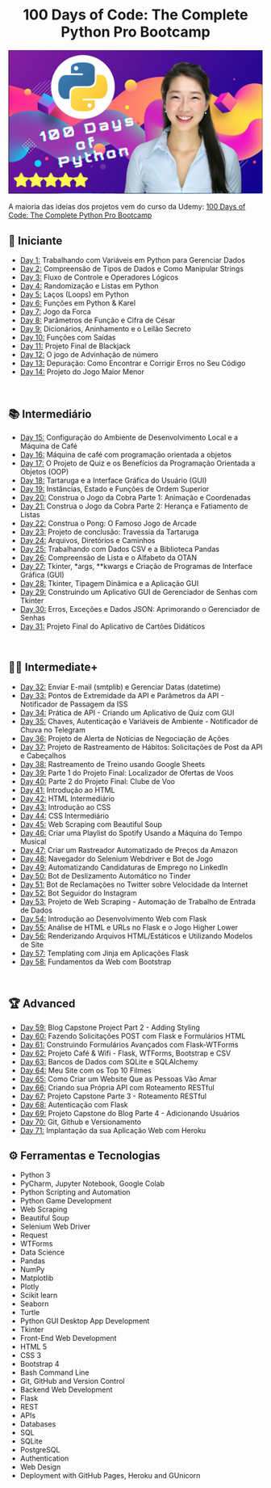 <h1 align="center">100 Days of Code: The Complete Python Pro Bootcamp
</h1>

![100-days-of-code](https://github.com/EmersonPenelli/100-days-of-code-with-python/blob/main/gifs/100%20days%20of%20code.PNG)

A maioria das ideias dos projetos vem do curso da Udemy: [100 Days of Code: The Complete Python Pro Bootcamp](https://www.udemy.com/course/100-days-of-code/)


## 🔰 Iniciante 
- [Day 1:](https://github.com/EmersonPenelli/100-days-of-code-with-python/tree/main/day-01) Trabalhando com Variáveis em Python para Gerenciar Dados
- [Day 2:](https://github.com/EmersonPenelli/100-days-of-code-with-python/tree/main/day-02) Compreensão de Tipos de Dados e Como Manipular Strings
- [Day 3:](https://github.com/EmersonPenelli/100-days-of-code-with-python/tree/main/day-03) Fluxo de Controle e Operadores Lógicos
- [Day 4:](https://github.com/EmersonPenelli/100-days-of-code-with-python/tree/main/day-04) Randomização e Listas em Python
- [Day 5:](https://github.com/EmersonPenelli/100-days-of-code-with-python/tree/main/day-05) Laços (Loops) em Python
- [Day 6:](https://github.com/EmersonPenelli/100-days-of-code-with-python/tree/main/day-06) Funções em Python & Karel
- [Day 7:](https://github.com/EmersonPenelli/100-days-of-code-with-python/tree/main/day-07) Jogo da Forca
- [Day 8:](https://github.com/EmersonPenelli/100-days-of-code-with-python/tree/main/day-08) Parâmetros de Função e Cifra de César
- [Day 9:](https://github.com/EmersonPenelli/100-days-of-code-with-python/tree/main/day-09) Dicionários, Aninhamento e o Leilão Secreto
- [Day 10:](https://github.com/EmersonPenelli/100-days-of-code-with-python/tree/main/day-10) Funções com Saídas
- [Day 11:](https://github.com/EmersonPenelli/100-days-of-code-with-python/tree/main/day-11) Projeto Final de Blackjack
- [Day 12:](https://github.com/EmersonPenelli/100-days-of-code-with-python/tree/main/day-12) O jogo de Advinhação de número
- [Day 13:](https://github.com/EmersonPenelli/100-days-of-code-with-python/tree/main/day-13) Depuração: Como Encontrar e Corrigir Erros no Seu Código
- [Day 14:](https://github.com/EmersonPenelli/100-days-of-code-with-python/tree/main/day-14) Projeto do Jogo Maior Menor


<br>

## 📚 Intermediário
- [Day 15:](https://github.com/EmersonPenelli/100-days-of-code-with-python/tree/main/day-15) Configuração do Ambiente de Desenvolvimento Local e a Máquina de Café
- [Day 16:](https://github.com/EmersonPenelli/100-days-of-code-with-python/tree/main/day-16) Máquina de café com programação orientada a objetos
- [Day 17:](https://github.com/EmersonPenelli/100-days-of-code-with-python/tree/main/day-17) O Projeto de Quiz e os Benefícios da Programação Orientada a Objetos (OOP)
- [Day 18:](https://github.com/EmersonPenelli/100-days-of-code-with-python/tree/main/day-18) Tartaruga e a Interface Gráfica do Usuário (GUI)
- [Day 19:](https://github.com/EmersonPenelli/100-days-of-code-with-python/tree/main/day-19) Instâncias, Estado e Funções de Ordem Superior
- [Day 20:](https://github.com/EmersonPenelli/100-days-of-code-with-python/tree/main/day-20) Construa o Jogo da Cobra Parte 1: Animação e Coordenadas
- [Day 21:](https://github.com/EmersonPenelli/100-days-of-code-with-python/tree/main/day-21) Construa o Jogo da Cobra Parte 2: Herança e Fatiamento de Listas
- [Day 22:](https://github.com/EmersonPenelli/100-days-of-code-with-python/tree/main/day-22) Construa o Pong: O Famoso Jogo de Arcade
- [Day 23:](https://github.com/EmersonPenelli/100-days-of-code-with-python/tree/main/day-23) Projeto de conclusão: Travessia da Tartaruga
- [Day 24:](https://github.com/EmersonPenelli/100-days-of-code-with-python/tree/main/day-24) Arquivos, Diretórios e Caminhos
- [Day 25:](https://github.com/EmersonPenelli/100-days-of-code-with-python/tree/main/day-24) Trabalhando com Dados CSV e a Biblioteca Pandas
- [Day 26:](https://github.com/EmersonPenelli/100-days-of-code-with-python/tree/main/day-26) Compreensão de Lista e o Alfabeto da OTAN
- [Day 27:](https://github.com/EmersonPenelli/100-days-of-code-with-python/tree/main/day-27) Tkinter, *args, **kwargs e Criação de Programas de Interface Gráfica (GUI)
- [Day 28:](https://github.com/EmersonPenelli/100-days-of-code-with-python/tree/main/day-28) Tkinter, Tipagem Dinâmica e a Aplicação GUI
- [Day 29:](https://github.com/EmersonPenelli/100-days-of-code-with-python/tree/main/day-29) Construindo um Aplicativo GUI de Gerenciador de Senhas com Tkinter
- [Day 30:](https://github.com/EmersonPenelli/100-days-of-code-with-python/tree/main/day-30) Erros, Exceções e Dados JSON: Aprimorando o Gerenciador de Senhas
- [Day 31:](https://github.com/EmersonPenelli/100-days-of-code-with-python/tree/main/day-31) Projeto Final do Aplicativo de Cartões Didáticos

<br>

## 👨‍💻 Intermediate+
- [Day 32:](https://github.com/EmersonPenelli/100-days-of-code-with-python/tree/main/day-32) Enviar E-mail (smtplib) e Gerenciar Datas (datetime)
- [Day 33:](https://github.com/EmersonPenelli/100-days-of-code-with-python/tree/main/day-33) Pontos de Extremidade da API e Parâmetros da API - Notificador de Passagem da ISS
- [Day 34:](https://github.com/EmersonPenelli/100-days-of-code-with-python/tree/main/day-34) Prática de API - Criando um Aplicativo de Quiz com GUI
- [Day 35:](https://github.com/EmersonPenelli/100-days-of-code-with-python/tree/main/day-35) Chaves, Autenticação e Variáveis de Ambiente - Notificador de Chuva no Telegram
- [Day 36:](https://github.com/EmersonPenelli/100-days-of-code-with-python/tree/main/day-36) Projeto de Alerta de Notícias de Negociação de Ações
- [Day 37:](https://github.com/EmersonPenelli/100-days-of-code-with-python/tree/main/day-37) Projeto de Rastreamento de Hábitos: Solicitações de Post da API e Cabeçalhos
- [Day 38:](https://github.com/EmersonPenelli/100-days-of-code-with-python/tree/main/day-38) Rastreamento de Treino usando Google Sheets
- [Day 39:](https://github.com/EmersonPenelli/100-days-of-code-with-python/tree/main/day-39) Parte 1 do Projeto Final: Localizador de Ofertas de Voos
- [Day 40:](https://github.com/EmersonPenelli/100-days-of-code-with-python/tree/main/day-40) Parte 2 do Projeto Final: Clube de Voo
- [Day 41:](https://github.com/EmersonPenelli/100-days-of-code-with-python/tree/main/day-41) Introdução ao HTML
- [Day 42:](https://github.com/EmersonPenelli/100-days-of-code-with-python/tree/main/day-42) HTML Intermediário
- [Day 43:](https://github.com/EmersonPenelli/100-days-of-code-with-python/tree/main/day-43) Introdução ao CSS
- [Day 44:](https://github.com/EmersonPenelli/100-days-of-code-with-python/tree/main/day-44) CSS Intermediário
- [Day 45:](https://github.com/EmersonPenelli/100-days-of-code-with-python/tree/main/day-45) Web Scraping com Beautiful Soup
- [Day 46:](https://github.com/EmersonPenelli/100-days-of-code-with-python/tree/main/day-46) Criar uma Playlist do Spotify Usando a Máquina do Tempo Musical
- [Day 47:](https://github.com/EmersonPenelli/100-days-of-code-with-python/tree/main/day-47) Criar um Rastreador Automatizado de Preços da Amazon
- [Day 48:](https://github.com/EmersonPenelli/100-days-of-code-with-python/tree/main/day-48) Navegador do Selenium Webdriver e Bot de Jogo
- [Day 49:](https://github.com/EmersonPenelli/100-days-of-code-with-python/tree/main/day-49) Automatizando Candidaturas de Emprego no LinkedIn
- [Day 50:](https://github.com/EmersonPenelli/100-days-of-code-with-python/tree/main/day-50) Bot de Deslizamento Automático no Tinder
- [Day 51:](https://github.com/EmersonPenelli/100-days-of-code-with-python/tree/main/day-51) Bot de Reclamações no Twitter sobre Velocidade da Internet
- [Day 52:](https://github.com/EmersonPenelli/100-days-of-code-with-python/tree/main/day-52) Bot Seguidor do Instagram
- [Day 53:](https://github.com/EmersonPenelli/100-days-of-code-with-python/tree/main/day-53) Projeto de Web Scraping - Automação de Trabalho de Entrada de Dados
- [Day 54:](https://github.com/EmersonPenelli/100-days-of-code-with-python/tree/main/day-54) Introdução ao Desenvolvimento Web com Flask
- [Day 55:](https://github.com/EmersonPenelli/100-days-of-code-with-python/tree/main/day-55) Análise de HTML e URLs no Flask e o Jogo Higher Lower
- [Day 56:](https://github.com/EmersonPenelli/100-days-of-code-with-python/tree/main/day-56) Renderizando Arquivos HTML/Estáticos e Utilizando Modelos de Site
- [Day 57:](https://github.com/EmersonPenelli/100-days-of-code-with-python/tree/main/day-57) Templating com Jinja em Aplicações Flask
- [Day 58:](https://github.com/EmersonPenelli/100-days-of-code-with-python/tree/main/day-58) Fundamentos da Web com Bootstrap

<br>


  ## 🏆 Advanced
- [Day 59:](https://github.com/EmersonPenelli/100-days-of-code-with-python/tree/main/day-59) Blog Capstone Project Part 2 - Adding Styling
- [Day 60:](https://github.com/EmersonPenelli/100-days-of-code-with-python/tree/main/day-60) Fazendo Solicitações POST com Flask e Formulários HTML
- [Day 61:](https://github.com/EmersonPenelli/100-days-of-code-with-python/tree/main/day-61) Construindo Formulários Avançados com Flask-WTForms
- [Day 62:](https://github.com/EmersonPenelli/100-days-of-code-with-python/tree/main/day-62) Projeto Café & Wifi - Flask, WTForms, Bootstrap e CSV
- [Day 63:](https://github.com/EmersonPenelli/100-days-of-code-with-python/tree/main/day-63) Bancos de Dados com SQLite e SQLAlchemy
- [Day 64:](https://github.com/EmersonPenelli/100-days-of-code-with-python/tree/main/day-64) Meu Site com os Top 10 Filmes
- [Day 65:](https://github.com/EmersonPenelli/100-days-of-code-with-python/tree/main/day-65) Como Criar um Website Que as Pessoas Vão Amar
- [Day 66:](https://github.com/EmersonPenelli/100-days-of-code-with-python/tree/main/day-66) Criando sua Própria API com Roteamento RESTful
- [Day 67:](https://github.com/EmersonPenelli/100-days-of-code-with-python/tree/main/day-67) Projeto Capstone Parte 3 - Roteamento RESTful
- [Day 68:](https://github.com/EmersonPenelli/100-days-of-code-with-python/tree/main/day-68) Autenticação com Flask
- [Day 69:](https://github.com/EmersonPenelli/100-days-of-code-with-python/new/main/day-69) Projeto Capstone do Blog Parte 4 - Adicionando Usuários
- [Day 70:](https://github.com/EmersonPenelli/100-days-of-code-with-python/tree/main/day-70) Git, Github e Versionamento
- [Day 71:](https://github.com/EmersonPenelli/100-days-of-code-with-python/tree/main/day-71) Implantação da sua Aplicação Web com Heroku
  
## ⚙ Ferramentas e Tecnologias 
- Python 3
- PyCharm, Jupyter Notebook, Google Colab
- Python Scripting and Automation
- Python Game Development
- Web Scraping
- Beautiful Soup
- Selenium Web Driver
- Request
- WTForms
- Data Science
- Pandas
- NumPy
- Matplotlib
- Plotly
- Scikit learn
- Seaborn
- Turtle
- Python GUI Desktop App Development
- Tkinter
- Front-End Web Development
- HTML 5
- CSS 3
- Bootstrap 4
- Bash Command Line
- Git, GitHub and Version Control
- Backend Web Development
- Flask
- REST
- APIs
- Databases
- SQL
- SQLite
- PostgreSQL
- Authentication
- Web Design
- Deployment with GitHub Pages, Heroku and GUnicorn
